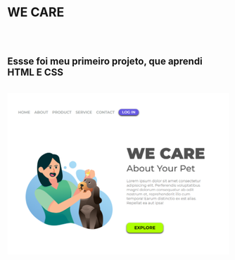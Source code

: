 <h1> WE CARE</h1>
<br>
<br>
<h2> Essse foi meu primeiro projeto, que aprendi HTML E CSS </h2>
<br>
<img src="https://github.com/pablomartinsti/WE-CARE/blob/master/img/Screenshot_1.png?raw=true">

